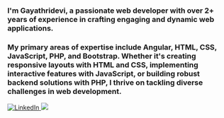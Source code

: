  
<h3>I'm Gayathridevi, a passionate web developer with over 2+ years of experience in crafting engaging and dynamic web applications.</h3>
<h3>My primary areas of expertise include Angular, HTML, CSS, JavaScript, PHP, and Bootstrap. Whether it's creating responsive layouts with HTML and CSS, implementing interactive features with JavaScript, or building robust backend solutions with PHP, I thrive on tackling diverse challenges in web development.</h3>
<a href="linkedin.com/in/gayathridevi-elumalai-93599b1b0" target="_blank">
<img src="https://img.shields.io/badge/LinkedIn-%230077B5.svg?&style=flat-square&logo=linkedin&logoColor=white" alt="LinkedIn">
</a> 

 <a href="mailto:gayathrielumalai1801@gmail.com">
 <img src="https://img.shields.io/badge/-Gmail-c14438?style=flat-square&logo=Gmail&logoColor=white" />
 </a>
  
